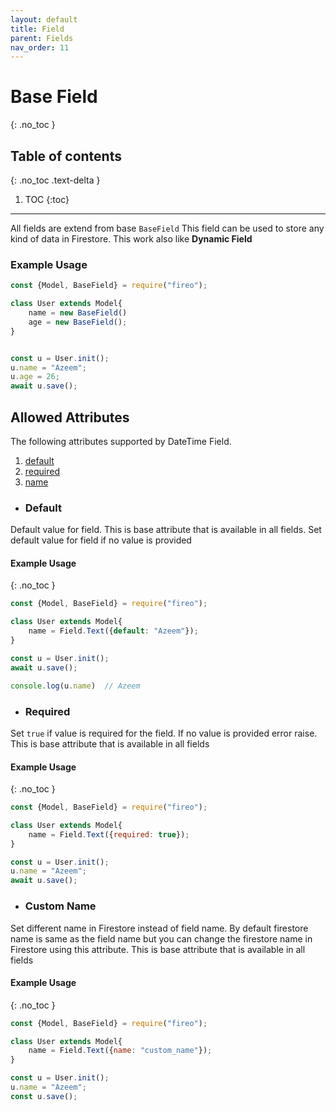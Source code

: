 ```yaml
---
layout: default
title: Field
parent: Fields
nav_order: 11
---
```


# Base Field
{: .no_toc }

## Table of contents
{: .no_toc .text-delta }

1. TOC
{:toc}

---

All fields are extend from base `BaseField` This field can be used to store any kind of data in Firestore. This work also like **Dynamic Field** 

### Example Usage

```js
const {Model, BaseField} = require("fireo");

class User extends Model{
    name = new BaseField()
    age = new BaseField();
}


const u = User.init();
u.name = "Azeem";
u.age = 26;
await u.save();
```

## Allowed Attributes

The following attributes supported by DateTime Field.

1. [default](#default)
2. [required](#required)
3. [name](#custom-name)

- ### Default
Default value for field. This is base attribute that is available in all fields. Set default value for field if no value is provided

#### Example Usage
{: .no_toc }

```js
const {Model, BaseField} = require("fireo");

class User extends Model{
    name = Field.Text({default: "Azeem"});
}

const u = User.init();
await u.save();

console.log(u.name)  // Azeem
```

- ### Required
Set `true` if value is required for the field. If no value is provided error raise. 
This is base attribute that is available in all fields

#### Example Usage
{: .no_toc }

```js
const {Model, BaseField} = require("fireo");

class User extends Model{
    name = Field.Text({required: true});
}

const u = User.init();
u.name = "Azeem";
await u.save();
```

- ### Custom Name

Set different name in Firestore instead of field name. By default firestore name is same as the field name but you can change the firestore name in Firestore using this attribute. 
This is base attribute that is available in all fields

#### Example Usage
{: .no_toc }

```js
const {Model, BaseField} = require("fireo");

class User extends Model{
    name = Field.Text({name: "custom_name"});
}

const u = User.init();
u.name = "Azeem";
const u.save();
```
